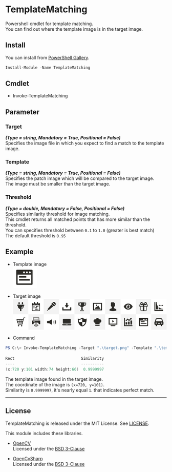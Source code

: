 TemplateMatching
====

Powershell cmdlet for template matching.  
You can find out where the template image is in the target image.

## Install
You can install from [PowerShell Gallery](https://www.powershellgallery.com/packages/TemplateMatching).
```PowerShell
Install-Module -Name TemplateMatching
```

## Cmdlet
* Invoke-TemplateMatching

## Parameter
### Target
**_(Type = string, Mandatory = True, Positional = False)_**  
Specifies the image file in which you expect to find a match to the template image.

### Template
**_(Type = string, Mandatory = True, Positional = False)_**  
Specifies the patch image which will be compared to the target image.  
The image must be smaller than the target image.

### Threshold
**_(Type = double, Mandatory = False, Positional = False)_**  
Specifies similarity threshold for image matching.  
This cmdlet returns all matched points that has more similar than the threshold.  
You can specifies threshold between `0.1` to `1.0` (greater is best match)  
The default threshold is `0.95`

## Example
* Template image  
![Template](/Sample/template.png)

* Target image  
![Template](/Sample/target.png)

* Command
```PowerShell
PS C:\> Invoke-TemplateMatching -Target ".\target.png" -Template ".\template.png"

Rect                             Similarity
----                             ----------
(x:720 y:101 width:74 height:66)  0.9999997
```

The template image found in the target image.  
The coordinate of the image is `(x=720, y=101)`.  
Similarity is `0.9999997`, it's nearly equal `1`. that indicates perfect match.

----
## License
TemplateMatching is released under the MIT License. See [LICENSE](/LICENSE).  

This module includes these libraries.  
* [OpenCV](https://opencv.org/)  
Licensed under the [BSD 3-Clause](https://opencv.org/license.html)

* [OpenCvSharp](https://github.com/shimat/opencvsharp)  
Licensed under the [BSD 3-Clause](https://github.com/shimat/opencvsharp/blob/master/LICENSE)